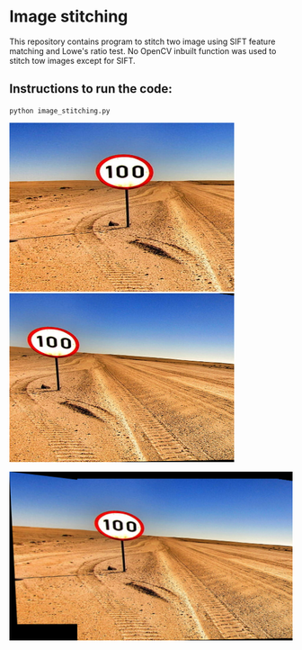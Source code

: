 # Image stitching
This repository contains program to stitch two image using SIFT feature matching and Lowe's ratio test. No OpenCV inbuilt function was used to stitch tow images except for SIFT.

## Instructions to run the code:
```
python image_stitching.py
```  
<img src = https://github.com/abhijitmahalle/image_stitching/blob/master/data/imageA.png> <img src = https://github.com/abhijitmahalle/image_stitching/blob/master/data/imageB.png> 

<img src = https://github.com/abhijitmahalle/image_stitching/blob/master/results/output.png> 
